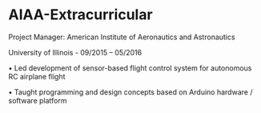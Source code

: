 # AIAA-Extracurricular
Project Manager: American Institute of Aeronautics and Astronautics

University of Illinois - 09/2015 – 05/2016

•	Led development of sensor-based flight control system for autonomous RC airplane flight

•	Taught programming and design concepts based on Arduino hardware / software platform
